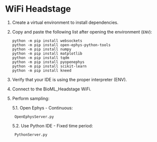 # WiFi Headstage

1. Create a virtual environment to install dependencies.

2. Copy and paste the following list after opening the environment (`ENV`):

    ```
    python -m pip install websockets
    python -m pip install open-ephys-python-tools
    python -m pip install numpy
    python -m pip install matplotlib
    python -m pip install tqdm
    python -m pip install pyopenephys
    python -m pip install scikit-learn
    python -m pip install kneed

    ```

3. Verify that your IDE is using the proper interpreter (ENV).

4. Connect to the BioML_Headstage WiFi.

5. Perform sampling:

    5.1. Open Ephys - Continuous:

        OpenEphysServer.py

    5.2. Use Python IDE - Fixed time period:

        PythonServer.py

